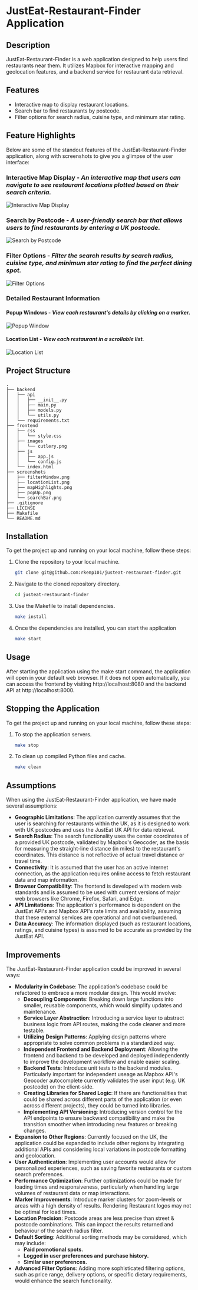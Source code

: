 # JustEat-Restaurant-Finder Application

## Description
JustEat-Restaurant-Finder is a web application designed to help users find restaurants near them. It utilizes Mapbox for interactive mapping and geolocation features, and a backend service for restaurant data retrieval.

## Features
- Interactive map to display restaurant locations.
- Search bar to find restaurants by postcode.
- Filter options for search radius, cuisine type, and minimum star rating.

## Feature Highlights

Below are some of the standout features of the JustEat-Restaurant-Finder application, along with screenshots to give you a glimpse of the user interface:

### Interactive Map Display - *An interactive map that users can navigate to see restaurant locations plotted based on their search criteria.*
![Interactive Map Display](screenshots/mapHighlights.png)

### Search by Postcode - *A user-friendly search bar that allows users to find restaurants by entering a UK postcode.*
![Search by Postcode](screenshots/searchBar.png)

### Filter Options - *Filter the search results by search radius, cuisine type, and minimum star rating to find the perfect dining spot.*
![Filter Options](screenshots/filterWindow.png)

### Detailed Restaurant Information
#### Popup Windows - *View each restaurant's details by clicking on a marker.*
![Popup Window](screenshots/popUp.png)
#### Location List - *View each restaurant in a scrollable list.*
![Location List](screenshots/locationList.png)

## Project Structure

```
.
├── backend
│   ├── api
│   │   ├── __init__.py
│   │   ├── main.py
│   │   ├── models.py
│   │   └── utils.py
│   └── requirements.txt
├── frontend
│   ├── css
│   │   └── style.css
│   ├── images
│   │   └── cutlery.png
│   ├── js
│   │   ├── app.js
│   │   └── config.js
│   └── index.html
├── screenshots
│   ├── filterWindow.png
│   ├── locationList.png
│   ├── mapHighlights.png
│   ├── popUp.png
│   └── searchBar.png
├── .gitignore
├── LICENSE
├── Makefile
└── README.md
```

## Installation
To get the project up and running on your local machine, follow these steps:

1. Clone the repository to your local machine.
   ```sh
   git clone git@github.com:rkemp101/justeat-restaurant-finder.git
   ```

2. Navigate to the cloned repository directory.
    ```sh
    cd justeat-restaurant-finder
    ```

3. Use the Makefile to install dependencies.
    ```sh
    make install
    ```

4. Once the dependencies are installed, you can start the application
    ```sh
    make start
    ```

## Usage
After starting the application using the make start command, the application will open in your default web browser. If it does not open automatically, you can access the frontend by visiting http://localhost:8080 and the backend API at http://localhost:8000.

## Stopping the Application
To get the project up and running on your local machine, follow these steps:

1. To stop the application servers.
   ```sh
   make stop
   ```

2. To clean up compiled Python files and cache.
    ```sh
    make clean
    ```

## Assumptions
When using the JustEat-Restaurant-Finder application, we have made several assumptions:

- **Geographic Limitations**: The application currently assumes that the user is searching for restaurants within the UK, as it is designed to work with UK postcodes and uses the JustEat UK API for data retrieval.
- **Search Radius**: The search functionality uses the center coordinates of a provided UK postcode, validated by Mapbox's Geocoder, as the basis for measuring the straight-line distance (in miles) to the restaurant's coordinates. This distance is not reflective of actual travel distance or travel time.
- **Connectivity**: It is assumed that the user has an active internet connection, as the application requires online access to fetch restaurant data and map information.
- **Browser Compatibility**: The frontend is developed with modern web standards and is assumed to be used with current versions of major web browsers like Chrome, Firefox, Safari, and Edge.
- **API Limitations**: The application's performance is dependent on the JustEat API's and Mapbox API's rate limits and availability, assuming that these external services are operational and not overburdened.
- **Data Accuracy**: The information displayed (such as restaurant locations, ratings, and cuisine types) is assumed to be accurate as provided by the JustEat API.

## Improvements
The JustEat-Restaurant-Finder application could be improved in several ways:

- **Modularity in Codebase**: The application's codebase could be refactored to embrace a more modular design. This would involve:
  - **Decoupling Components**: Breaking down large functions into smaller, reusable components, which would simplify updates and maintenance.
  - **Service Layer Abstraction**: Introducing a service layer to abstract business logic from API routes, making the code cleaner and more testable.
  - **Utilizing Design Patterns**: Applying design patterns where appropriate to solve common problems in a standardized way.
  - **Independent Frontend and Backend Deployment**: Allowing the frontend and backend to be developed and deployed independently to improve the development workflow and enable easier scaling.
  - **Backend Tests**: Introduce unit tests to the backend modules. Particularly important for independent useage as Mapbox API's Geocoder autocomplete currently validates the user input (e.g. UK postcode) on the client-side.
  - **Creating Libraries for Shared Logic**: If there are functionalities that could be shared across different parts of the application (or even across different projects), they could be turned into libraries.
  - **Implementing API Versioning**: Introducing version control for the API endpoints to ensure backward compatibility and make the transition smoother when introducing new features or breaking changes.
- **Expansion to Other Regions**: Currently focused on the UK, the application could be expanded to include other regions by integrating additional APIs and considering local variations in postcode formatting and geolocation.
- **User Authentication**: Implementing user accounts would allow for personalized experiences, such as saving favorite restaurants or custom search preferences.
- **Performance Optimization**: Further optimizations could be made for loading times and responsiveness, particularly when handling large volumes of restaurant data or map interactions.
- **Marker Improvements**: Introduce marker clusters for zoom-levels or areas with a high density of results. Rendering Restaurant logos may not be optimal for load times.
- **Location Precision**: Postcode areas are less precise than street & postcode combinations. This can impact the results returned and behaviour of the search radius filter.
- **Default Sorting**: Additional sorting methods may be considered, which may include:
  - **Paid promotional spots.**
  - **Logged in user preferences and purchase history.**
  - **Similar user preferences.**
- **Advanced Filter Options**: Adding more sophisticated filtering options, such as price range, delivery options, or specific dietary requirements, would enhance the search functionality.
